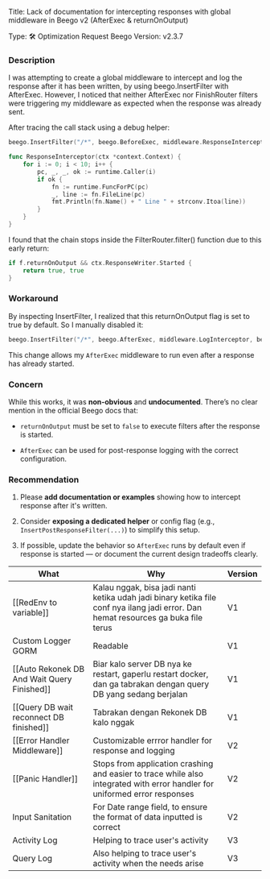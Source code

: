 Title: Lack of documentation for intercepting responses with global middleware in Beego v2 (AfterExec & returnOnOutput)

Type: 🛠️ Optimization Request
Beego Version: v2.3.7

### Description
I was attempting to create a global middleware to intercept and log the response after it has been written, by using beego.InsertFilter with AfterExec. However, I noticed that neither AfterExec nor FinishRouter filters were triggering my middleware as expected when the response was already sent.

After tracing the call stack using a debug helper:

```go
beego.InsertFilter("/*", beego.BeforeExec, middleware.ResponseInterceptor)

func ResponseInterceptor(ctx *context.Context) {
	for i := 0; i < 10; i++ {
		pc, _, _, ok := runtime.Caller(i)
		if ok {
			fn := runtime.FuncForPC(pc)
			_, line := fn.FileLine(pc)
			fmt.Println(fn.Name() + " Line " + strconv.Itoa(line))
		}
	}
}
```

I found that the chain stops inside the FilterRouter.filter() function due to this early return:
```go
if f.returnOnOutput && ctx.ResponseWriter.Started {
	return true, true
}
```
### Workaround
By inspecting InsertFilter, I realized that this returnOnOutput flag is set to true by default. So I manually disabled it:
```go
beego.InsertFilter("/*", beego.AfterExec, middleware.LogInterceptor, beego.WithReturnOnOutput(false))
```

This change allows my `AfterExec` middleware to run even after a response has already started.

### Concern

While this works, it was **non-obvious** and **undocumented**. There’s no clear mention in the official Beego docs that:

- `returnOnOutput` must be set to `false` to execute filters after the response is started.
    
- `AfterExec` can be used for post-response logging with the correct configuration.

### Recommendation

1. Please **add documentation or examples** showing how to intercept response after it's written.
    
2. Consider **exposing a dedicated helper** or config flag (e.g., `InsertPostResponseFilter(...)`) to simplify this setup.
    
3. If possible, update the behavior so `AfterExec` runs by default even if response is started — or document the current design tradeoffs clearly.

| What                                        | Why                                                                                                                                | Version |
| ------------------------------------------- | ---------------------------------------------------------------------------------------------------------------------------------- | ------- |
| [[RedEnv to variable]]                      | Kalau nggak, bisa jadi nanti ketika udah jadi binary ketika file conf nya ilang jadi error. Dan hemat resources ga buka file terus | V1      |
| Custom Logger GORM                          | Readable                                                                                                                           | V1      |
| [[Auto Rekonek DB And Wait Query Finished]] | Biar kalo server DB nya ke restart, gaperlu restart docker, dan ga tabrakan dengan query DB yang sedang berjalan                   | V1      |
| [[Query DB wait reconnect DB finished]]     | Tabrakan dengan Rekonek DB kalo nggak                                                                                              | V1      |
| [[Error Handler Middleware]]                | Customizable errror handler for response and logging                                                                               | V2      |
| [[Panic Handler]]                           | Stops from application crashing and easier to trace while also integrated with error handler for uniformed error responses         | V2      |
| Input Sanitation                            | For Date range field, to ensure the format of data inputted is correct                                                             | V2      |
| Activity Log                                | Helping to trace user's activity                                                                                                   | V3      |
| Query Log                                   | Also helping to trace user's activity when the needs arise                                                                         | V3      |